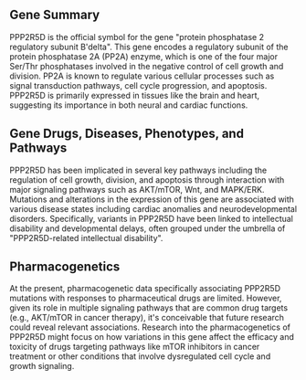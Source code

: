 ## Gene Summary
PPP2R5D is the official symbol for the gene "protein phosphatase 2 regulatory subunit B'delta". This gene encodes a regulatory subunit of the protein phosphatase 2A (PP2A) enzyme, which is one of the four major Ser/Thr phosphatases involved in the negative control of cell growth and division. PP2A is known to regulate various cellular processes such as signal transduction pathways, cell cycle progression, and apoptosis. PPP2R5D is primarily expressed in tissues like the brain and heart, suggesting its importance in both neural and cardiac functions.

## Gene Drugs, Diseases, Phenotypes, and Pathways
PPP2R5D has been implicated in several key pathways including the regulation of cell growth, division, and apoptosis through interaction with major signaling pathways such as AKT/mTOR, Wnt, and MAPK/ERK. Mutations and alterations in the expression of this gene are associated with various disease states including cardiac anomalies and neurodevelopmental disorders. Specifically, variants in PPP2R5D have been linked to intellectual disability and developmental delays, often grouped under the umbrella of "PPP2R5D-related intellectual disability".

## Pharmacogenetics
At the present, pharmacogenetic data specifically associating PPP2R5D mutations with responses to pharmaceutical drugs are limited. However, given its role in multiple signaling pathways that are common drug targets (e.g., AKT/mTOR in cancer therapy), it's conceivable that future research could reveal relevant associations. Research into the pharmacogenetics of PPP2R5D might focus on how variations in this gene affect the efficacy and toxicity of drugs targeting pathways like mTOR inhibitors in cancer treatment or other conditions that involve dysregulated cell cycle and growth signaling.